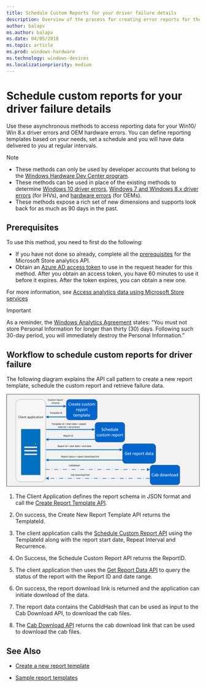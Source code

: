 ```yaml
---
title: Schedule Custom Reports for your driver failure details
description: Overview of the process for creating error reports for the Microsoft Hardware Dev Center.
author: balapv
ms.author: balapv
ms.date: 04/05/2018
ms.topic: article
ms.prod: windows-hardware
ms.technology: windows-devices
ms.localizationpriority: medium
---
```


# Schedule custom reports for your driver failure details

Use these asynchronous methods to access reporting data for your Win10/ Win 8.x driver errors and OEM hardware errors. You can define reporting templates based on your needs, set a schedule and you will have data delivered to you at regular intervals.

>[!NOTE]
> - These methods can only be used by developer accounts that belong to the [Windows Hardware Dev Center program](https://msdn.microsoft.com/windows/hardware/drivers/dashboard/get-started-with-the-hardware-dashboard).
> - These methods can be used in place of the existing methods to determine [Windows 10 driver errors](https://docs.microsoft.com/windows/uwp/monetize/get-error-reporting-data-for-windows-10-drivers),  [Windows 7 and Windows 8.x driver errors](https://docs.microsoft.com/windows/uwp/monetize/get-error-reporting-data-for-windows-7-and-windows-8.x-drivers) (for IHVs), and [hardware errors](https://docs.microsoft.com/windows/uwp/monetize/get-oem-hardware-error-reporting-data) (for OEMs).
> - These methods expose a rich set of new dimensions and supports look back for as much as 90 days in the past.

## Prerequisites

To use this method, you need to first do the following:

- If you have not done so already, complete all the [prerequisites](https://docs.microsoft.com/windows/uwp/monetize/access-analytics-data-using-windows-store-services) for the Microsoft Store analytics API.
- Obtain an [Azure AD access token](https://docs.microsoft.com/windows/uwp/monetize/access-analytics-data-using-windows-store-services) to use in the request header for this method. After you obtain an access token, you have 60 minutes to use it before it expires. After the token expires, you can obtain a new one.

For more information, see [Access analytics data using Microsoft Store services](https://docs.microsoft.com/windows/uwp/monetize/access-analytics-data-using-windows-store-services)

> [!IMPORTANT]
> As a reminder, the [Windows Analytics Agreement](https://go.microsoft.com/fwlink/?linkid=866941) states: “You must not store Personal Information for longer than thirty (30) days. Following such 30-day period, you will immediately destroy the Personal Information.”

## Workflow to schedule custom reports for driver failure

The following diagram explains the API call pattern to create a new report template, schedule the custom report and retrieve failure data.

![Image showing the workflow between—top to bottom—Creating a custom report template, scheduling a custom report template, getting report data, and cab download.](./images/failure-reporting-workflow.png)

1. The Client Application defines the report schema in JSON format and call the [Create Report Template API](#create-a-new-report-template).

2. On success, the Create New Report Template API returns the TemplateId.

3. The client application calls the [Schedule Custom Report API](#schedule-a-new-report) using the TemplateId along with the report start date, Repeat Interval and Recurrence.

4. On Success, the Schedule Custom Report API returns the ReportID.

5. The client application then uses the [Get Report Data API](#get-report-data) to query the status of the report with the Report ID and date range.

6. On success, the report download link is returned and the application can initiate download of the data.

7. The report data contains the CabIdHash that can be used as input to the Cab Download API, to download the cab files.

8. The [Cab Download API](#download-failure-cabs) returns the cab download link that can be used to download the cab files.

## See Also

- [Create a new report template](create-a-new-report-template.md)

- [Sample report templates](sample-report-templates.md)
